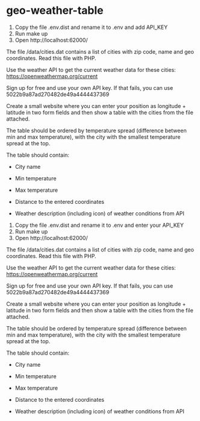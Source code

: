 # geo-weather-table

1. Copy the file .env.dist and rename it to .env and add API_KEY
2. Run make up
3. Open http://localhost:62000/

The file /data/cities.dat contains a list of cities with zip code, name and geo coordinates. Read this file with PHP.

Use the weather API to get the current weather data for these cities: https://openweathermap.org/current



Sign up for free and use your own API key. If that fails, you can use 5022b9a87ad270482de49a4444437369

Create a small website where you can enter your position as longitude + latitude in two form fields and then show a table with the cities from the file attached.

The table should be ordered by temperature spread (difference between min and max temperature), with the city with the smallest temperature spread at the top.



The table should contain:

- City name

- Min temperature

- Max temperature

- Distance to the entered coordinates

- Weather description (including icon) of weather conditions from API

1. Copy the file .env.dist and rename it to .env and enter your API_KEY
2. Run make up
3. Open http://localhost:62000/

The file /data/cities.dat contains a list of cities with zip code, name and geo coordinates. Read this file with PHP.

Use the weather API to get the current weather data for these cities: https://openweathermap.org/current



Sign up for free and use your own API key. If that fails, you can use 5022b9a87ad270482de49a4444437369

Create a small website where you can enter your position as longitude + latitude in two form fields and then show a table with the cities from the file attached.

The table should be ordered by temperature spread (difference between min and max temperature), with the city with the smallest temperature spread at the top.



The table should contain:

- City name

- Min temperature

- Max temperature

- Distance to the entered coordinates

- Weather description (including icon) of weather conditions from API